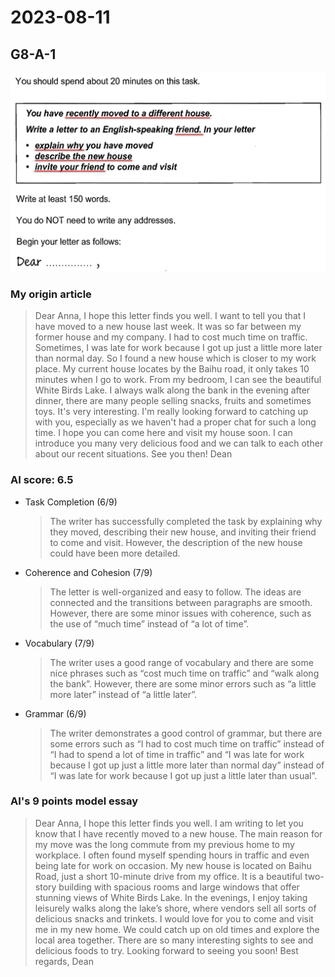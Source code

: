 # 2023-08-11
## G8-A-1 
![Alt text](image-1.png)

### My origin article
> Dear Anna,
> I hope this letter finds you well. I want to tell you that I have moved to a new house last week.
> It was so far between my former house and my company. I had to cost much time on traffic. Sometimes, I was late for work because I got up just a little more later than normal day. So I found a new house which is closer to my work place.
> My current house locates by the Baihu road, it only takes 10 minutes when I go to work. From my bedroom, I can see the beautiful White Birds Lake. I always walk along the bank in the evening after dinner, there are many people selling snacks, fruits and sometimes toys. It's very interesting.
> I'm really looking forward to catching up with you, especially as we haven't had a proper chat for such a long time. I hope you can come here and visit my house soon. I can introduce you many very delicious food and we can talk to each other about our recent situations.
> See you then!
> Dean

### AI score: 6.5
- Task Completion (6/9)
    > The writer has successfully completed the task by explaining why they moved, describing their new house, and inviting their friend to come and visit. However, the description of the new house could have been more detailed.

- Coherence and Cohesion (7/9)
    > The letter is well-organized and easy to follow. The ideas are connected and the transitions between paragraphs are smooth. However, there are some minor issues with coherence, such as the use of “much time” instead of “a lot of time”.

- Vocabulary (7/9)
    > The writer uses a good range of vocabulary and there are some nice phrases such as “cost much time on traffic” and “walk along the bank”. However, there are some minor errors such as “a little more later” instead of “a little later”.

- Grammar (6/9)
    > The writer demonstrates a good control of grammar, but there are some errors such as “I had to cost much time on traffic” instead of “I had to spend a lot of time in traffic” and “I was late for work because I got up just a little more later than normal day” instead of “I was late for work because I got up just a little later than usual”.

### AI's 9 points model essay
> Dear Anna,
> I hope this letter finds you well. I am writing to let you know that I have recently moved to a new house. The main reason for my move was the long commute from my previous home to my workplace. I often found myself spending hours in traffic and even being late for work on occasion.
> My new house is located on Baihu Road, just a short 10-minute drive from my office. It is a beautiful two-story building with spacious rooms and large windows that offer stunning views of White Birds Lake. In the evenings, I enjoy taking leisurely walks along the lake’s shore, where vendors sell all sorts of delicious snacks and trinkets.
> I would love for you to come and visit me in my new home. We could catch up on old times and explore the local area together. There are so many interesting sights to see and delicious foods to try.
> Looking forward to seeing you soon!
> Best regards,
> Dean
